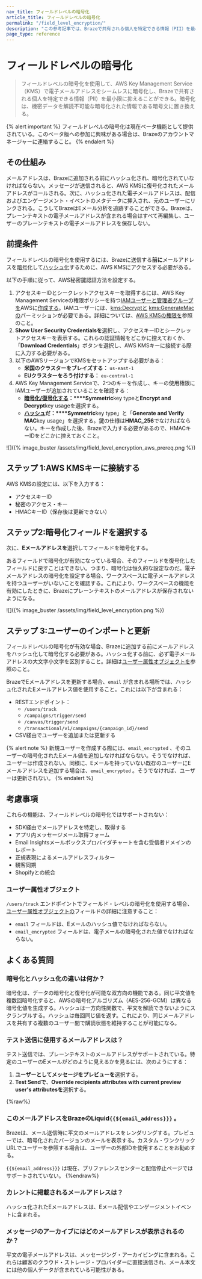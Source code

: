 ```yaml
---
nav_title: フィールドレベルの暗号化
article_title: フィールドレベルの暗号化
permalink: "/field_level_encryption/"
description: "この参考記事では、Brazeで共有される個人を特定できる情報（PII）を最小限に抑えるために、電子メールアドレスを暗号化する方法について説明する。"
page_type: reference
---
```


# フィールドレベルの暗号化

> フィールドレベルの暗号化を使用して、AWS Key Management Service（KMS）で電子メールアドレスをシームレスに暗号化し、Brazeで共有される個人を特定できる情報（PII）を最小限に抑えることができる。暗号化は、機密データを解読不可能な暗号化された情報である暗号文に置き換える。

{% alert important %}
フィールドレベルの暗号化は現在ベータ機能として提供されている。このベータ版への参加に興味がある場合は、Brazeのアカウントマネージャーに連絡すること。
{% endalert %}

## その仕組み

メールアドレスは、Brazeに追加される前にハッシュ化され、暗号化されていなければならない。メッセージが送信されると、AWS KMSに復号化されたメールアドレスがコールされる。次に、ハッシュ化された電子メールアドレスは、配信およびエンゲージメント・イベントのメタデータに挿入され、元のユーザーにリンクされる。こうしてBrazeはEメール分析を追跡することができる。Brazeは、プレーンテキストの電子メールアドレスが含まれる場合はすべて再編集し、ユーザーのプレーンテキストの電子メールアドレスを保存しない。

## 前提条件

フィールドレベルの暗号化を使用するには、Brazeに送信する**前に**メールアドレスを[暗号](https://docs.aws.amazon.com/kms/latest/APIReference/API_Encrypt.html)化して[ハッシュ化](https://docs.aws.amazon.com/kms/latest/APIReference/API_GenerateMac.html)するために、AWS KMSにアクセスする必要がある。 

以下の手順に従って、AWS秘密鍵認証方法を設定する。

1. アクセスキーIDとシークレットアクセスキーを取得するには、AWS Key Management Serviceの権限ポリシーを持つ[IAMユーザーと管理者グループを](https://docs.aws.amazon.com/IAM/latest/UserGuide/getting-set-up.html#create-an-admin)AWSに[作成する](https://docs.aws.amazon.com/IAM/latest/UserGuide/getting-set-up.html#create-an-admin)。IAMユーザーには、[kms:Decryptと](https://docs.aws.amazon.com/kms/latest/APIReference/API_Decrypt.html) [kms:GenerateMacの](https://docs.aws.amazon.com/kms/latest/APIReference/API_GenerateMac.html)パーミッションが必要である。詳細については、[AWS KMSの権限を](https://docs.aws.amazon.com/kms/latest/developerguide/kms-api-permissions-reference.html)参照のこと。
2. **Show User Security Credentialsを**選択し、アクセスキーIDとシークレットアクセスキーを表示する。これらの認証情報をどこかに控えておくか、「**Download Credentials**」ボタンを選択し、AWS KMSキーに接続する際に入力する必要がある。
3. 以下のAWSリージョンでKMSをセットアップする必要がある：
    - **米国のクラスターをブレイズする：** `us-east-1`
    - **EUクラスターをろう付けする：** `eu-central-1`
4. AWS Key Management Serviceで、2つのキーを作成し、キーの使用権限にIAMユーザーが追加されていることを確認する：
    - **[暗号化/復号化する](https://docs.aws.amazon.com/kms/latest/developerguide/create-keys.html#create-symmetric-cmk)：****Symmetric**key typeと**Encrypt and Decrypt**key usageを選択する。
    - **[ハッシュ](https://docs.aws.amazon.com/kms/latest/developerguide/hmac-create-key.html)だ：****Symmetric**key type」と「**Generate and Verify MAC**key usage」を選択する。鍵の仕様は**HMAC_256**でなければならない。キーを作成した後、Brazeで入力する必要があるので、HMACキーIDをどこかに控えておくこと。

![]({% image_buster /assets/img/field_level_encryption_aws_prereq.png %})

## ステップ 1:AWS KMSキーに接続する

AWS KMSの設定には、以下を入力する：

- アクセスキーID
- 秘密のアクセス・キー
- HMACキーID（保存後は更新できない）

## ステップ2:暗号化フィールドを選択する

次に、**Eメールアドレスを**選択してフィールドを暗号化する。 

あるフィールドで暗号化が有効になっている場合、そのフィールドを復号化したフィールドに戻すことはできない。つまり、暗号化は恒久的な設定なのだ。電子メールアドレスの暗号化を設定する場合、ワークスペースに電子メールアドレスを持つユーザーがいないことを確認する。これにより、ワークスペースの機能を有効にしたときに、Brazeにプレーンテキストのメールアドレスが保存されないようになる。

![]({% image_buster /assets/img/field_level_encryption.png %})

## ステップ 3:ユーザーのインポートと更新

フィールドレベルの暗号化が有効な場合、Brazeに追加する前にメールアドレスをハッシュ化して暗号化する必要がある。ハッシュ化する前に、必ず電子メールアドレスの大文字小文字を区別すること。詳細は[ユーザー属性オブジェクトを](#user-attributes-object)参照のこと。

BrazeでEメールアドレスを更新する場合、`email` が含まれる場所では、ハッシュ化されたEメールアドレス値を使用すること。これには以下が含まれる：

- RESTエンドポイント：
    - `/users/track`
    - `/campaigns/trigger/send`
    - `/canvas/trigger/send`
    - `/transactional/v1/campaigns/{campaign_id}/send`
- CSV経由でユーザーを追加または更新する

{% alert note %}
新規ユーザーを作成する際には、`email_encrypted` 、そのユーザーの暗号化されたEメール値を追加しなければならない。そうでなければ、ユーザーは作成されない。同様に、Eメールを持っていない既存のユーザーにEメールアドレスを追加する場合は、`email_encrypted` 。そうでなければ、ユーザーは更新されない。
{% endalert %}

## 考慮事項

これらの機能は、フィールドレベルの暗号化ではサポートされない：

- SDK経由でメールアドレスを特定し、取得する
- アプリ内メッセージメール取得フォーム
- Email Insightsメールボックスプロバイダチャートを含む受信者ドメインのレポート
- 正規表現によるメールアドレスフィルター
- 観客同期
- Shopifyとの統合

### ユーザー属性オブジェクト

`/users/track` エンドポイントでフィールド・レベルの暗号化を使用する場合、[ユーザー属性オブジェクトの]({{site.baseurl}}/api/objects_filters/user_attributes_object)フィールドの詳細に注意すること：

- `email` フィールドは、Eメールのハッシュ値でなければならない。
- `email_encrypted` フィールドは、電子メールの暗号化された値でなければならない。

## よくある質問

### 暗号化とハッシュ化の違いは何か？

暗号化は、データの暗号化と復号化が可能な双方向の機能である。同じ平文値を複数回暗号化すると、AWSの暗号化アルゴリズム（AES-256-GCM）は異なる暗号化値を生成する。ハッシュは一方向性関数で、平文を解読できないようにスクランブルする。ハッシュは毎回同じ値を返す。これにより、同じメールアドレスを共有する複数のユーザー間で購読状態を維持することが可能になる。

### テスト送信に使用するメールアドレスは？
テスト送信では、プレーンテキストのメールアドレスがサポートされている。特定のユーザーのEメールがどのように見えるかを見るには、次のようにする：

1. **ユーザーとしてメッセージをプレビューを**選択する。
2. **Test Sendで**、**Override recipients attributes with current preview user's attributesを**選択する。

{%raw%}
### このメールアドレスをBrazeのLiquid`{{${email_address}}}` 。

Brazeは、メール送信時に平文のメールアドレスをレンダリングする。プレビューでは、暗号化されたバージョンのメールを表示する。カスタム・ワンクリックURLでユーザーを参照する場合は、ユーザーの外部IDを使用することをお勧めする。

`{{${email_address}}}` は現在、プリファレンスセンターと配信停止ページではサポートされていない。
{%endraw%}

### カレントに掲載されるメールアドレスは？

ハッシュ化されたEメールアドレスは、Eメール配信やエンゲージメントイベントに含まれる。

### メッセージのアーカイブにはどのメールアドレスが表示されるのか？

平文の電子メールアドレスは、メッセージング・アーカイビングに含まれる。これらは顧客のクラウド・ストレージ・プロバイダーに直接送信され、メール本文には他の個人データが含まれている可能性がある。
